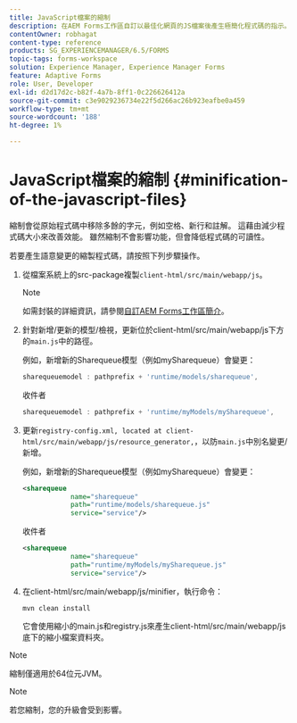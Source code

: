 ```yaml
---
title: JavaScript檔案的縮制
description: 在AEM Forms工作區自訂以最佳化網頁的JS檔案後產生極簡化程式碼的指示。
contentOwner: robhagat
content-type: reference
products: SG_EXPERIENCEMANAGER/6.5/FORMS
topic-tags: forms-workspace
solution: Experience Manager, Experience Manager Forms
feature: Adaptive Forms
role: User, Developer
exl-id: d2d17d2c-b82f-4a7b-8ff1-0c226626412a
source-git-commit: c3e9029236734e22f5d266ac26b923eafbe0a459
workflow-type: tm+mt
source-wordcount: '188'
ht-degree: 1%

---
```


# JavaScript檔案的縮制 {#minification-of-the-javascript-files}

縮制會從原始程式碼中移除多餘的字元，例如空格、新行和註解。 這藉由減少程式碼大小來改善效能。 雖然縮制不會影響功能，但會降低程式碼的可讀性。

若要產生語意變更的縮製程式碼，請按照下列步驟操作。

1. 從檔案系統上的src-package複製`client-html/src/main/webapp/js`。

   >[!NOTE]
   >
   >如需封裝的詳細資訊，請參閱[自訂AEM Forms工作區簡介](/help/forms/using/introduction-customizing-html-workspace.md)。

1. 針對新增/更新的模型/檢視，更新位於client-html/src/main/webapp/js下方的`main.js`中的路徑。

   例如，新增新的Sharequeue模型（例如mySharequeue）會變更：

   ```javascript
   sharequeuemodel : pathprefix + 'runtime/models/sharequeue',
   ```

   收件者

   ```javascript
   sharequeuemodel : pathprefix + 'runtime/myModels/mySharequeue',
   ```

1. 更新`registry-config.xml, located at client-html/src/main/webapp/js/resource_generator,`，以防`main.js`中別名變更/新增。

   例如，新增新的Sharequeue模型（例如mySharequeue）會變更：

   ```xml
   <sharequeue
               name="sharequeue"
               path="runtime/models/sharequeue.js"
               service="service"/>
   ```

   收件者

   ```xml
   <sharequeue
               name="sharequeue"
               path="runtime/myModels/mySharequeue.js"
               service="service"/>
   ```

1. 在client-html/src/main/webapp/js/minifier，執行命令：

   ```shell
   mvn clean install
   ```

   它會使用縮小的main.js和registry.js來產生client-html/src/main/webapp/js底下的縮小檔案資料夾。

>[!NOTE]
>
>縮制僅適用於64位元JVM。

>[!NOTE]
>
>若您縮制，您的升級會受到影響。
